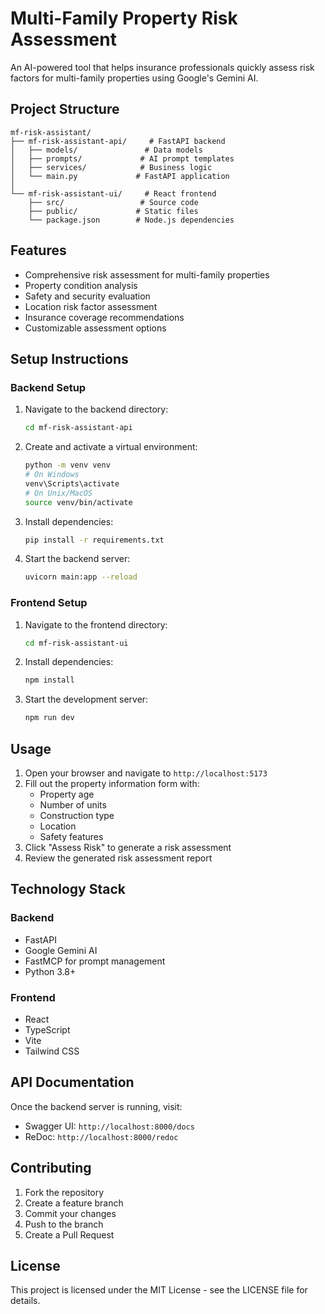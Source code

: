 # Multi-Family Property Risk Assessment

An AI-powered tool that helps insurance professionals quickly assess risk factors for multi-family properties using Google's Gemini AI.

## Project Structure

```
mf-risk-assistant/
├── mf-risk-assistant-api/     # FastAPI backend
│   ├── models/               # Data models
│   ├── prompts/             # AI prompt templates
│   ├── services/            # Business logic
│   └── main.py             # FastAPI application
│
└── mf-risk-assistant-ui/     # React frontend
    ├── src/                 # Source code
    ├── public/             # Static files
    └── package.json        # Node.js dependencies
```

## Features

- Comprehensive risk assessment for multi-family properties
- Property condition analysis
- Safety and security evaluation
- Location risk factor assessment
- Insurance coverage recommendations
- Customizable assessment options

## Setup Instructions

### Backend Setup

1. Navigate to the backend directory:

   ```bash
   cd mf-risk-assistant-api
   ```

2. Create and activate a virtual environment:

   ```bash
   python -m venv venv
   # On Windows
   venv\Scripts\activate
   # On Unix/MacOS
   source venv/bin/activate
   ```

3. Install dependencies:

   ```bash
   pip install -r requirements.txt
   ```

4. Start the backend server:
   ```bash
   uvicorn main:app --reload
   ```

### Frontend Setup

1. Navigate to the frontend directory:

   ```bash
   cd mf-risk-assistant-ui
   ```

2. Install dependencies:

   ```bash
   npm install
   ```

3. Start the development server:
   ```bash
   npm run dev
   ```

## Usage

1. Open your browser and navigate to `http://localhost:5173`
2. Fill out the property information form with:
   - Property age
   - Number of units
   - Construction type
   - Location
   - Safety features
3. Click "Assess Risk" to generate a risk assessment
4. Review the generated risk assessment report

## Technology Stack

### Backend

- FastAPI
- Google Gemini AI
- FastMCP for prompt management
- Python 3.8+

### Frontend

- React
- TypeScript
- Vite
- Tailwind CSS

## API Documentation

Once the backend server is running, visit:

- Swagger UI: `http://localhost:8000/docs`
- ReDoc: `http://localhost:8000/redoc`


## Contributing

1. Fork the repository
2. Create a feature branch
3. Commit your changes
4. Push to the branch
5. Create a Pull Request

## License

This project is licensed under the MIT License - see the LICENSE file for details.
